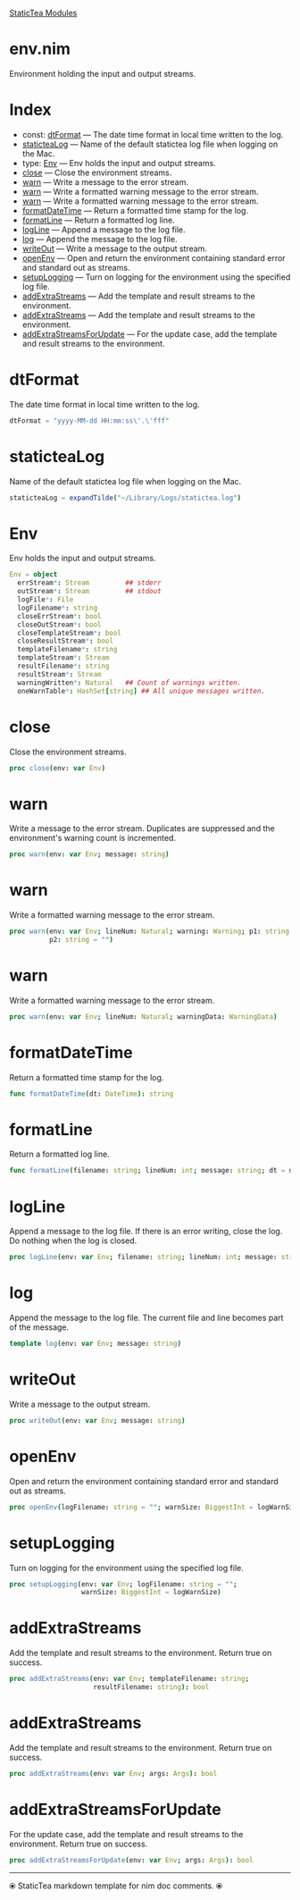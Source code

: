 [StaticTea Modules](./)

# env.nim

Environment holding the input and output streams.

# Index

* const: [dtFormat](#user-content-a0) &mdash; The date time format in local time written to the log.
* [staticteaLog](#user-content-a1) &mdash; Name of the default statictea log file when logging on the Mac.
* type: [Env](#user-content-a2) &mdash; Env holds the input and output streams.
* [close](#user-content-a3) &mdash; Close the environment streams.
* [warn](#user-content-a4) &mdash; Write a message to the error stream.
* [warn](#user-content-a5) &mdash; Write a formatted warning message to the error stream.
* [warn](#user-content-a6) &mdash; Write a formatted warning message to the error stream.
* [formatDateTime](#user-content-a7) &mdash; Return a formatted time stamp for the log.
* [formatLine](#user-content-a8) &mdash; Return a formatted log line.
* [logLine](#user-content-a9) &mdash; Append a message to the log file.
* [log](#user-content-a10) &mdash; Append the message to the log file.
* [writeOut](#user-content-a11) &mdash; Write a message to the output stream.
* [openEnv](#user-content-a12) &mdash; Open and return the environment containing standard error and standard out as streams.
* [setupLogging](#user-content-a13) &mdash; Turn on logging for the environment using the specified log file.
* [addExtraStreams](#user-content-a14) &mdash; Add the template and result streams to the environment.
* [addExtraStreams](#user-content-a15) &mdash; Add the template and result streams to the environment.
* [addExtraStreamsForUpdate](#user-content-a16) &mdash; For the update case, add the template and result streams to the environment.

# <a id="a0"></a>dtFormat

The date time format in local time written to the log.

```nim
dtFormat = "yyyy-MM-dd HH:mm:ss\'.\'fff"
```


# <a id="a1"></a>staticteaLog

Name of the default statictea log file when logging on the Mac.

```nim
staticteaLog = expandTilde("~/Library/Logs/statictea.log")
```


# <a id="a2"></a>Env

Env holds the input and output streams.

```nim
Env = object
  errStream*: Stream         ## stderr
  outStream*: Stream         ## stdout
  logFile*: File
  logFilename*: string
  closeErrStream*: bool
  closeOutStream*: bool
  closeTemplateStream*: bool
  closeResultStream*: bool
  templateFilename*: string
  templateStream*: Stream
  resultFilename*: string
  resultStream*: Stream
  warningWritten*: Natural   ## Count of warnings written.
  oneWarnTable*: HashSet[string] ## All unique messages written.

```


# <a id="a3"></a>close

Close the environment streams.

```nim
proc close(env: var Env)
```


# <a id="a4"></a>warn

Write a message to the error stream. Duplicates are suppressed and the environment's warning count is incremented.

```nim
proc warn(env: var Env; message: string)
```


# <a id="a5"></a>warn

Write a formatted warning message to the error stream.

```nim
proc warn(env: var Env; lineNum: Natural; warning: Warning; p1: string = "";
          p2: string = "")
```


# <a id="a6"></a>warn

Write a formatted warning message to the error stream.

```nim
proc warn(env: var Env; lineNum: Natural; warningData: WarningData)
```


# <a id="a7"></a>formatDateTime

Return a formatted time stamp for the log.

```nim
func formatDateTime(dt: DateTime): string
```


# <a id="a8"></a>formatLine

Return a formatted log line.

```nim
func formatLine(filename: string; lineNum: int; message: string; dt = now()): string
```


# <a id="a9"></a>logLine

Append a message to the log file. If there is an error writing, close the log. Do nothing when the log is closed.

```nim
proc logLine(env: var Env; filename: string; lineNum: int; message: string)
```


# <a id="a10"></a>log

Append the message to the log file. The current file and line becomes part of the message.

```nim
template log(env: var Env; message: string)
```


# <a id="a11"></a>writeOut

Write a message to the output stream.

```nim
proc writeOut(env: var Env; message: string)
```


# <a id="a12"></a>openEnv

Open and return the environment containing standard error and standard out as streams.

```nim
proc openEnv(logFilename: string = ""; warnSize: BiggestInt = logWarnSize): Env
```


# <a id="a13"></a>setupLogging

Turn on logging for the environment using the specified log file.

```nim
proc setupLogging(env: var Env; logFilename: string = "";
                  warnSize: BiggestInt = logWarnSize)
```


# <a id="a14"></a>addExtraStreams

Add the template and result streams to the environment. Return true on success.

```nim
proc addExtraStreams(env: var Env; templateFilename: string;
                     resultFilename: string): bool
```


# <a id="a15"></a>addExtraStreams

Add the template and result streams to the environment. Return true on success.

```nim
proc addExtraStreams(env: var Env; args: Args): bool
```


# <a id="a16"></a>addExtraStreamsForUpdate

For the update case, add the template and result streams to the environment. Return true on success.

```nim
proc addExtraStreamsForUpdate(env: var Env; args: Args): bool
```



---
⦿ StaticTea markdown template for nim doc comments. ⦿
